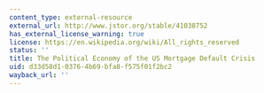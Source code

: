 ```yaml
---
content_type: external-resource
external_url: http://www.jstor.org/stable/41038752
has_external_license_warning: true
license: https://en.wikipedia.org/wiki/All_rights_reserved
status: ''
title: The Political Economy of the US Mortgage Default Crisis
uid: d33d58d1-0376-4b69-bfa8-f575f01f2bc2
wayback_url: ''
---
```

